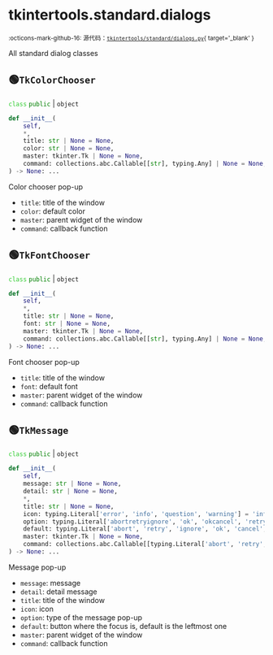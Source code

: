 # tkintertools.standard.dialogs

<small>:octicons-mark-github-16: 源代码：[`tkintertools/standard/dialogs.py`](https://github.com/Xiaokang2022/tkintertools/blob/3.0.0rc6/tkintertools/standard/dialogs.py){ target='_blank' }</small>

All standard dialog classes

## 🟢`TkColorChooser`



<code style='color: limegreen;'>class</code> <code style='color: green;'>public</code> | `object`


```python
def __init__(
    self,
    *,
    title: str | None = None,
    color: str | None = None,
    master: tkinter.Tk | None = None,
    command: collections.abc.Callable[[str], typing.Any] | None = None,
) -> None: ...
```
Color chooser pop-up

* `title`: title of the window
* `color`: default color
* `master`: parent widget of the window
* `command`: callback function




## 🟢`TkFontChooser`



<code style='color: limegreen;'>class</code> <code style='color: green;'>public</code> | `object`


```python
def __init__(
    self,
    *,
    title: str | None = None,
    font: str | None = None,
    master: tkinter.Tk | None = None,
    command: collections.abc.Callable[[str], typing.Any] | None = None,
) -> None: ...
```
Font chooser pop-up

* `title`: title of the window
* `font`: default font
* `master`: parent widget of the window
* `command`: callback function




## 🟢`TkMessage`



<code style='color: limegreen;'>class</code> <code style='color: green;'>public</code> | `object`


```python
def __init__(
    self,
    message: str | None = None,
    detail: str | None = None,
    *,
    title: str | None = None,
    icon: typing.Literal['error', 'info', 'question', 'warning'] = 'info',
    option: typing.Literal['abortretryignore', 'ok', 'okcancel', 'retrycancel', 'yesno', 'yesnocancel'] = 'ok',
    default: typing.Literal['abort', 'retry', 'ignore', 'ok', 'cancel', 'yes', 'no'] | None = None,
    master: tkinter.Tk | None = None,
    command: collections.abc.Callable[[typing.Literal['abort', 'retry', 'ignore', 'ok', 'cancel', 'yes', 'no']], typing.Any] | None = None,
) -> None: ...
```
Message pop-up

* `message`: message
* `detail`: detail message
* `title`: title of the window
* `icon`: icon
* `option`: type of the message pop-up
* `default`: button where the focus is, default is the leftmost one
* `master`: parent widget of the window
* `command`: callback function





